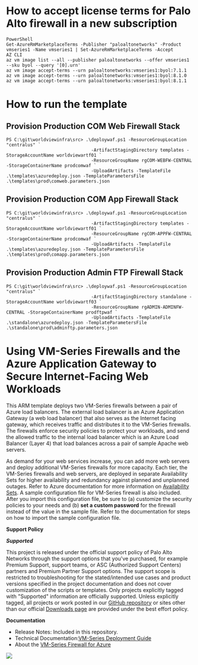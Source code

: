 # How to accept license terms for Palo Alto firewall in a new subscription
    PowerShell
    Get-AzureRmMarketplaceTerms -Publisher "paloaltonetworks" -Product vmseries1 -Name vmseries1 | Set-AzureRmMarketplaceTerms -Accept
    AZ CLI
    az vm image list --all --publisher paloaltonetworks --offer vmseries1 --sku byol --query '[0].urn'
    az vm image accept-terms --urn paloaltonetworks:vmseries1:byol:7.1.1
    az vm image accept-terms --urn paloaltonetworks:vmseries1:byol:8.1.0
    az vm image accept-terms --urn paloaltonetworks:vmseries1:byol:8.1.1

# How to run the template
## Provision Production COM Web Firewall Stack
    PS C:\git\worldviewinfra\src> .\deploywaf.ps1 -ResourceGroupLocation "centralus" `
                                    -ArtifactStagingDirectory templates -StorageAccountName worldviewartf01 `
                                    -ResourceGroupName rgCOM-WEBFW-CENTRAL -StorageContainerName prodcomwaf `
                                    -UploadArtifacts -TemplateFile .\templates\azuredeploy.json -TemplateParametersFile .\templates\prod\comweb.parameters.json

## Provision Production COM App Firewall Stack
    PS C:\git\worldviewinfra\src> .\deploywaf.ps1 -ResourceGroupLocation "centralus" `
                                    -ArtifactStagingDirectory templates -StorageAccountName worldviewartf01 `
                                    -ResourceGroupName rgCOM-APPFW-CENTRAL -StorageContainerName prodcomwaf `
                                    -UploadArtifacts -TemplateFile .\templates\azuredeploy.json -TemplateParametersFile .\templates\prod\comapp.parameters.json

## Provision Production Admin FTP Firewall Stack
    PS C:\git\worldviewinfra\src> .\deploywaf.ps1 -ResourceGroupLocation "centralus" `
                                    -ArtifactStagingDirectory standalone -StorageAccountName worldviewartf03 `
                                    -ResourceGroupName rgADMIN-ADMINFW-CENTRAL -StorageContainerName prodftpwaf `
                                    -UploadArtifacts -TemplateFile .\standalone\azuredeploy.json -TemplateParametersFile .\standalone\prod\adminftp.parameters.json

# Using VM-Series Firewalls and the Azure Application Gateway to Secure Internet-Facing Web Workloads
This ARM template deploys two VM-Series firewalls between a pair of Azure load balancers. The external load balancer is an Azure Application Gateway (a web load balancer) that also serves as the Internet facing gateway, which  receives traffic and distributes it to the VM-Series firewalls. The firewalls enforce security policies to protect your workloads, and send the allowed traffic to the internal load balancer which is an Azure Load Balancer (Layer 4) that load balances across a pair of sample Apache web servers. 


As demand for your web services increase, you can add more web servers and deploy additional VM-Series firewalls for more capacity. Each tier, the VM-Series firewalls and web servers, are deployed in separate Availability Sets for higher availability and redundancy against planned and unplanned outages. Refer to Azure documentation for more information on [Availability Sets](https://docs.microsoft.com/en-us/azure/virtual-machines/virtual-machines-linux-manage-availability). A sample configuration file for VM-Series firewall is also included. After you import this configuration file, be sure to (a) customize the security policies to your needs and (b) <b>set a custom password</b> for the firewall instead of the value in the sample file. Refer to the documentation for steps on how to import the sample configuration file. 

**Support Policy**

***Supported***
 
This project is released under the official support policy of Palo Alto Networks through the support options that you've purchased, for example Premium Support, support teams, or ASC (Authorized Support Centers) partners and Premium Partner Support options. The support scope is restricted to troubleshooting for the stated/intended use cases and product versions specified in the project documentation and does not cover customization of the scripts or templates.
Only projects explicitly tagged with "Supported" information are officially supported. Unless explicitly tagged, all projects or work posted in our [GitHub repository](https://github.com/PaloAltoNetworks) or sites other than our official [Downloads page](https://support.paloaltonetworks.com/) are provided under the best effort policy.
 
**Documentation**
* Release Notes: Included in this repository.
* Technical Documentation:[VM-Series Deployment Guide](https://www.paloaltonetworks.com/documentation/71/virtualization/virtualization/set-up-the-vm-series-firewall-in-azure/deploy-the-vm-series-and-azure-application-gateway-template.html)
* About the [VM-Series Firewall for Azure](https://azure.paloaltonetworks.com)

[<img src="http://azuredeploy.net/deploybutton.png"/>](https://portal.azure.com/#create/Microsoft.Template/uri/https%3A%2F%2Fraw.githubusercontent.com%2FPaloAltoNetworks%2Fazure-applicationgateway%2Fmaster%2Fazuredeploy.json)